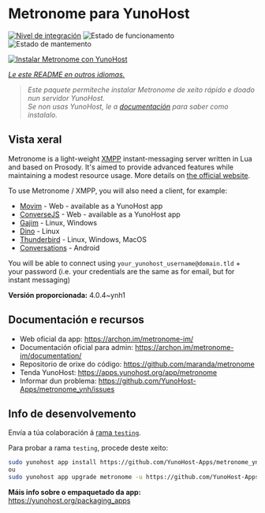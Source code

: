 <!--
NOTA: Este README foi creado automáticamente por <https://github.com/YunoHost/apps/tree/master/tools/readme_generator>
NON debe editarse manualmente.
-->

# Metronome para YunoHost

[![Nivel de integración](https://apps.yunohost.org/badge/integration/metronome)](https://ci-apps.yunohost.org/ci/apps/metronome/)
![Estado de funcionamento](https://apps.yunohost.org/badge/state/metronome)
![Estado de mantemento](https://apps.yunohost.org/badge/maintained/metronome)

[![Instalar Metronome con YunoHost](https://install-app.yunohost.org/install-with-yunohost.svg)](https://install-app.yunohost.org/?app=metronome)

*[Le este README en outros idiomas.](./ALL_README.md)*

> *Este paquete permíteche instalar Metronome de xeito rápido e doado nun servidor YunoHost.*  
> *Se non usas YunoHost, le a [documentación](https://yunohost.org/install) para saber como instalalo.*

## Vista xeral

Metronome is a light-weight [XMPP](https://en.wikipedia.org/wiki/XMPP) instant-messaging server written in Lua and based on Prosody. It's aimed to provide advanced features while maintaining a modest resource usage. More details on [the official website](https://archon.im/metronome-im/).

To use Metronome / XMPP, you will also need a client, for example:

- [Movim](https://movim.eu) - Web - available as a YunoHost app
- [ConverseJS](https://conversejs.org) - Web - available as a YunoHost app
- [Gajim](https://gajim.org/) - Linux, Windows
- [Dino](https://dino.im) - Linux
- [Thunderbird](https://www.thunderbird.net/fr/) - Linux, Windows, MacOS
- [Conversations](https://conversations.im/) - Android

You will be able to connect using `your_yunohost_username@domain.tld` + your password (i.e. your credentials are the same as for email, but for instant messaging)


**Versión proporcionada:** 4.0.4~ynh1
## Documentación e recursos

- Web oficial da app: <https://archon.im/metronome-im/>
- Documentación oficial para admin: <https://archon.im/metronome-im/documentation/>
- Repositorio de orixe do código: <https://github.com/maranda/metronome>
- Tenda YunoHost: <https://apps.yunohost.org/app/metronome>
- Informar dun problema: <https://github.com/YunoHost-Apps/metronome_ynh/issues>

## Info de desenvolvemento

Envía a túa colaboración á [rama `testing`](https://github.com/YunoHost-Apps/metronome_ynh/tree/testing).

Para probar a rama `testing`, procede deste xeito:

```bash
sudo yunohost app install https://github.com/YunoHost-Apps/metronome_ynh/tree/testing --debug
ou
sudo yunohost app upgrade metronome -u https://github.com/YunoHost-Apps/metronome_ynh/tree/testing --debug
```

**Máis info sobre o empaquetado da app:** <https://yunohost.org/packaging_apps>

